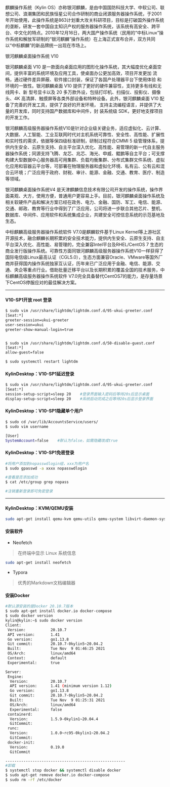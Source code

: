 
麒麟操作系统（Kylin OS）亦称银河麒麟，是由中国国防科技大学、中软公司、联想公司、浪潮集团和民族恒星公司合作研制的商业闭源服务器操作系统，于2001年开始使用，此操作系统是863计划重大攻关科研项目，目标是打破国外操作系统的垄断，研发一套中国自主知识产权的服务器操作系统，该系统有高安全、跨平台、中文化的特点。2010年12月16日，两大国产操作系统（民用的“中标Linux”操作系统和解放军研制的“银河麒麟”操作系统）在上海正式宣布合并，双方共同以“中标麒麟”的新品牌统一出现在市场上。

银河麒麟桌面操作系统 V10

银河麒麟桌面 V10 是一款面向桌面应用的图形化操作系统，其大幅度优化桌面空间，提供丰富的系统环境及应用工具，使桌面办公更加高效，项目开发更加 流畅，通过硬件差异屏蔽、软件接口封装，保证了各国产处理器平台下使用体验 和环境的一致性。银河麒麟桌面 V10 提供了更好的硬件兼容性，支持更多有线和无线网卡、新 型号显卡以及 20 多万款外设，包括打印机、扫描仪、投影仪、摄像头、4K 高清屏、触摸屏等各类外部设备和特种设备。此外，银河麒麟桌面 V10 配备了完善的开发工具，提供了良好的开发环境， 支持主流编程语言，并提供了大量的开发库，同时支持国产数据库和中间件，封 装系统级 SDK，更好地支撑项目的开发工作。  

银河麒麟高级服务器操作系统V10是针对企业级关键业务，适应虚拟化、云计算、大数据、人工智能、工业互联网时代对主机系统可靠性、安全性、高性能、扩展性和实时性的需求，依据等保四级标准研制，研制过程符合CMMI 5 级管理体系，提供内生安全、云原生支持、自主平台深入优化、高性能、易管理的新一代自主服务器操作系统；同源支持飞腾、龙芯、兆芯、海光、申威、鲲鹏等自主平台；可支撑构建大型数据中心服务器高可用集群、负载均衡集群、分布式集群文件系统、虚拟化应用和容器云平台等，可部署在物理服务器和虚拟化环境、私有云、公有云和混合云环境；广泛应用于政府、财税、审计、能源、金融、交通、教育、医疗、制造等领域。


银河麒麟桌面操作系统V4 是天津麒麟信息技术有限公司开发的操作系统，操作界面美观、大方，使用方便，普通用户更容易上手。目前，银河麒麟桌面操作系统及相关软硬件产品和解决方案已经在政务、电力、金融、国防、军工、电信、能源、交通、邮政、教育等行业中得到了广泛应用，公司将进一步联合其他芯片、整机、数据库、中间件、应用软件和系统集成企业，共建安全可控信息系统的示范基地及生态。

中标麒麟高级服务器操作系统软件 V7.0是麒麟软件基于Linux Kernel等上游社区开源技术，融合麒麟长期积累的安全技术能力，提供内生安全、云原生支持、自主平台深入优化、高性能、易管理的，完全兼容Intel平台及RHEL/CentOS 7 生态的商业发行版操作系统。可靠性方面同银河麒麟高级服务器操作系统V10一样获得了国际电信级Linux最高认证（CGL5.0），生态方面兼容Oracle、VMware等国外厂商并获得国内操作系统独家互认证，历年来已广泛应用于金融、电信、能源、交通、央企等重点行业。借助批量迁移平台以及长期积累的覆盖全国的技术服务，中标麒麟高级服务器操作系统软件 V7.0完全具备替代CentOS7的能力，是存量场景下CentOS停服应对的最佳解决方案。


---

#### V10-SP1开放 root 登录
```bash
$ sudo vim /usr/share/lightdm/lightdm.conf.d/95-ukui-greeter.conf 
[Seat:*]
greeter-session=ukui-greeter
user-session=ukui
greeter-show-manual-login=true


$ sudo vim /usr/share/lightdm/lightdm.conf.d/50-disable-guest.conf
[Seat:*]
allow-guest=false

$ sudo systemctl restart lightdm
```


#### KylinDesktop：V10-SP1延迟登录
```bash
$ sudo vim /usr/share/lightdm/lightdm.conf.d/95-ukui-greeter.conf 
[Seat:*]
session-setup-script=sleep 20    #登录界面输入密码后等待20s后显示桌面
display-setup-script=sleep 20    #系统启动完成之后等待20s后显示登录界面
```


#### KylinDesktop：V10-SP1隐藏单个用户
```bash
$ sudo cd /var/lib/AccountsService/users/
$ sudo vim username

[User]
SystemAccount=false    #默认为false，如需隐藏改成true
```


#### KylinDesktop：V10-SP1免密登录
```bash
#将用户添加到nopasswdlogin组，xxx为用户名
$ sudo gpasswd -a xxxx nopasswdlogin

#查看是否添加成功
$ cat /etc/group grep nopass

#注销重新登录即可免密登录
```

---
#### KylinDesktop：KVM/QEMU安装
```bash
sudo apt-get install qemu-kvm qemu-utils qemu-system libvirt-daemon-system libvirt-clients bridge-utils virt-manager
```

#### 安装软件
- Neofetch
> 在终端中显示 Linux 系统信息
```bash
sudo apt-get install neofetch
```
- Typora
> 优秀的Markdown文档编辑器

#### 安装Docker
```bash
#默认源安装的是Docker 20.10.7版本
$ sudo apt-get install docker.io docker-compose
$ sudo docker version
kylin@kylin:~$ sudo docker version
Client:
 Version:           20.10.7
 API version:       1.41
 Go version:        go1.13.8
 Git commit:        20.10.7-0kylin5~20.04.2
 Built:             Tue Nov  9 01:46:25 2021
 OS/Arch:           linux/amd64
 Context:           default
 Experimental:      true

Server:
 Engine:
  Version:          20.10.7
  API version:      1.41 (minimum version 1.12)
  Go version:       go1.13.8
  Git commit:       20.10.7-0kylin5~20.04.2
  Built:            Tue Nov  9 01:25:31 2021
  OS/Arch:          linux/amd64
  Experimental:     false
 containerd:
  Version:          1.5.9-0kylin1~20.04.4
  GitCommit:
 runc:
  Version:          1.0.0~rc95-0kylin1~20.04.2
  GitCommit:
 docker-init:
  Version:          0.19.0
  GitCommit

-----------------------------------------------------
#卸载
$ systemctl stop docker && systemctl disable docker
$ sudo apt-get remove docker.io docker-compose
$ sudo rm -rf /etc/docker
```


